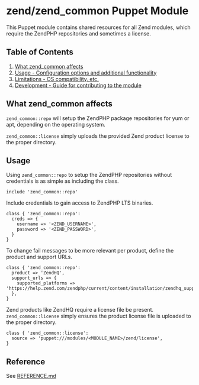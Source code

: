 # zend/zend_common Puppet Module

This Puppet module contains shared resources for all Zend modules, which
require the ZendPHP repositories and sometimes a license.

## Table of Contents

1. [What zend_common affects](#what-zend_common-affects)
1. [Usage - Configuration options and additional functionality](#usage)
1. [Limitations - OS compatibility, etc.](#limitations)
1. [Development - Guide for contributing to the module](#development)

## What zend_common affects

`zend_common::repo` will setup the ZendPHP package repositories for yum
or apt, depending on the operating system.

`zend_common::license` simply uploads the provided Zend product license
to the proper directory.

## Usage

Using `zend_common::repo` to setup the ZendPHP repositories without credentials is
as simple as including the class.

```puppet
include 'zend_common::repo'
```

Include credentials to gain access to ZendPHP LTS binaries.

```puppet
class { 'zend_common::repo':
  creds => {
    username => '<ZEND_USERNAME>',
    password => '<ZEND_PASSWORD>',
  }
}
```

To change fail messages to be more relevant per product, define the product and support URLs.

```puppet
class { 'zend_common::repo':
  product => 'ZendHQ',
  support_urls => {
    supported_platforms => 'https://help.zend.com/zendphp/current/content/installation/zendhq_supported_platforms.htm',
  },
}
```

Zend products like ZendHQ require a license file be present. `zend_common::license` simply
ensures the product license file is uploaded to the proper directory.

```puppet
class { 'zend_common::license':
  source => 'puppet:///modules/<MODULE_NAME>/zend/license',
}
```

## Reference

See [REFERENCE.md](./REFERENCE.md)
